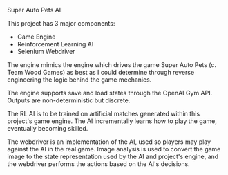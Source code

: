 Super Auto Pets AI

This project has 3 major components:
- Game Engine
- Reinforcement Learning AI
- Selenium Webdriver

The engine mimics the engine which
drives the game Super Auto Pets (c. Team
Wood Games) as best as I could determine
through reverse engineering the logic
behind the game mechanics.

The engine supports save and load states
through the OpenAI Gym API. Outputs are
non-deterministic but discrete.

The RL AI is to be trained on artificial
matches generated within this project's
game engine. The AI incrementally learns
how to play the game, eventually becoming
skilled.

The webdriver is an implementation of the
AI, used so players may play against the
AI in the real game. Image analysis is
used to convert the game image to the
state representation used by the AI and
project's engine, and the webdriver performs
the actions based on the AI's decisions.